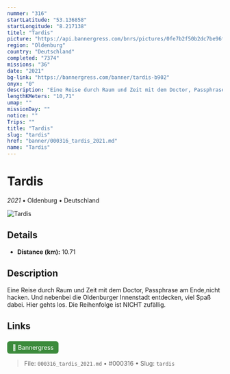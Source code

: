 ```yaml
---
nummer: "316"
startLatitude: "53.136858"
startLongitude: "8.217138"
titel: "Tardis"
picture: "https://api.bannergress.com/bnrs/pictures/0fe7b2f50b2dc7be96f98365580a0a64"
region: "Oldenburg"
country: "Deutschland"
completed: "7374"
missions: "36"
date: "2021"
bg-link: "https://bannergress.com/banner/tardis-b902"
onyx: "0"
description: "Eine Reise durch Raum und Zeit mit dem Doctor, Passphrase am Ende,nicht hacken. Und nebenbei die Oldenburger Innenstadt entdecken, viel Spaß dabei. Hier gehts los. Die Reihenfolge ist NICHT zufällig."
lengthKMeters: "10,71"
umap: ""
missionDay: ""
notice: ""
Trips: ""
title: "Tardis"
slug: "tardis"
href: "banner/000316_tardis_2021.md"
name: "Tardis"
---
```

# Tardis

*2021* • Oldenburg • Deutschland

![Tardis](https://api.bannergress.com/bnrs/pictures/0fe7b2f50b2dc7be96f98365580a0a64)



## Details
- **Distance (km):** 10.71






## Description
Eine Reise durch Raum und Zeit mit dem Doctor, Passphrase am Ende,nicht hacken. Und nebenbei die Oldenburger Innenstadt entdecken, viel Spaß dabei. Hier gehts los. Die Reihenfolge ist NICHT zufällig.



## Links
<a href="https://bannergress.com/banner/tardis-b902" style="display:inline-block;margin:6px 8px 0 0;padding:6px 12px;background:#3c8b3c;color:#fff;text-decoration:none;border-radius:6px;">🔗 Bannergress</a>




> File: `000316_tardis_2021.md` • #000316 • Slug: `tardis`
